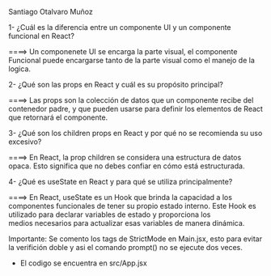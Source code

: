  Santiago Otalvaro Muñoz

 1- ¿Cuál es la diferencia entre un componente UI y un componente funcional en React?
    
   ====> Un componenete UI se encarga la parte visual, el componente  Funcional puede encargarse tanto de la parte visual como el manejo de la logica.

 2- ¿Qué son las props en React y cuál es su propósito principal?
   
   ====> Las props son la colección de datos que un componente recibe del contenedor padre, y que pueden usarse para definir los elementos de React que retornará el componente.

 3- ¿Qué son los children props en React y por qué no se recomienda su uso excesivo?
   
   ====> En React, la prop children se considera una estructura de datos opaca. Esto significa que no debes confiar en cómo está estructurada.

 4- ¿Qué es useState en React y para qué se utiliza principalmente?
   
   ====> En React, useState es un Hook que brinda la capacidad a los componentes funcionales de tener su propio estado interno. Este Hook es utilizado para declarar variables de estado y proporciona los    
    medios necesarios para actualizar esas variables de manera dinámica.

  
 Importante: Se comento los tags de StrictMode en Main.jsx, esto para evitar la verifición doble y asi el comando prompt() no se ejecute dos veces.

 - El codigo se encuentra en src/App.jsx
